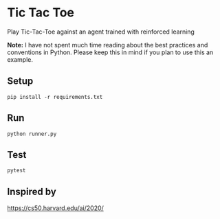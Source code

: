 # Tic Tac Toe

Play Tic-Tac-Toe against an agent trained with reinforced learning

**Note:** I have not spent much time reading about the best practices and conventions in Python. Please keep this in mind if you plan to use this an example.

## Setup

`pip install -r requirements.txt`

## Run

`python runner.py`

## Test

`pytest`

## Inspired by

https://cs50.harvard.edu/ai/2020/
